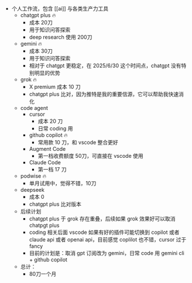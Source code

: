 - 个人工作流，包含 [[ai]] 与各类生产力工具
	- chatgpt plus 🔥
		- 成本 20刀
		- 用于知识问答探索
		- deep research 使用 200刀
	- gemini  🔥
		- 成本 30刀
		- 用于知识问答探索
		- 相对于 chatgpt 更稳定，在 2025/6/30 这个时间点，chatgpt 没有特别明显的优势
	- grok 🔥
		- X premium 成本 10 刀
		- chatgpt plus 比对，因为推特是我的重要信源，它可以帮助我快速消化
	- code agent
		- cursor
			- 成本 20 刀
			- 日常 coding 用
		- github copilot 🔥
			- 常用款 10 刀，和 vscode 整合更好
		- Augment Code
			- 第一档收费额度 50刀，可直接在 vscode 使用
		- Claude Code
			- 第一档 17 刀
	- podwise 🔥
		- 单月试用中，觉得不错，10刀
	- deepseek
		- 成本 0
		- chatgpt plus 比对版本
	- 后续计划
		- chatgpt plus 于 grok 存在重叠，后续如果 grok 效果好可以取消 chatpgt plus
		- coding 相关后面 vscode 如果有好的插件可能切换到 copilot 或者 claude api 或者 openai api，目前感觉 coplilot 也不错，cursor 过于 fancy
		- 目前的计划是：取消 gpt 订阅改为 gemini，日常 code 用 gemini cli + github copilot
	- 总计：
		- 80刀一个月